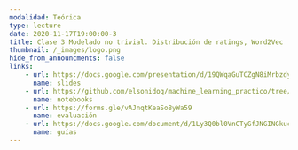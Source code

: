 ```yaml
---
modalidad: Teórica
type: lecture
date: 2020-11-17T19:00:00-3
title: Clase 3 Modelado no trivial. Distribución de ratings, Word2Vec
thumbnail: /_images/logo.png
hide_from_announcments: false
links: 
    - url: https://docs.google.com/presentation/d/19QWqaGuTCZgN8iMrbzdyfm7Xfw8jmk_coCpX_-C1qTg/edit?usp=sharing
      name: slides
    - url: https://github.com/elsonidoq/machine_learning_practico/tree/clase-3/notebooks/clase-3
      name: notebooks
    - url: https://forms.gle/vAJnqtKeaSo8yWa59
      name: evaluación
    - url: https://docs.google.com/document/d/1Ly3Q0bl0VnCTyGfJNGINGkuciz9mEA-M6_HtIK9gQwU/edit?usp=sharing
      name: guías
---
```

